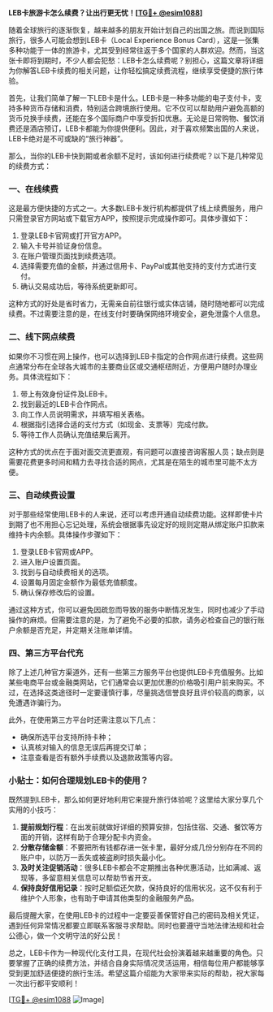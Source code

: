 **LEB卡旅游卡怎么续费？让出行更无忧！[[TG💪+ @esim1088](https://t.me/s/esim1088)]**

随着全球旅行的逐渐恢复，越来越多的朋友开始计划自己的出国之旅。而说到国际旅行，很多人可能会想到LEB卡（Local Experience Bonus Card），这是一张集多种功能于一体的旅游卡，尤其受到经常往返于多个国家的人群欢迎。然而，当这张卡即将到期时，不少人都会犯愁：LEB卡怎么续费呢？别担心，这篇文章将详细为你解答LEB卡续费的相关问题，让你轻松搞定续费流程，继续享受便捷的旅行体验。

首先，让我们简单了解一下LEB卡是什么。LEB卡是一种多功能的电子支付卡，支持多种货币存储和消费，特别适合跨境旅行使用。它不仅可以帮助用户避免高额的货币兑换手续费，还能在多个国际商户中享受折扣优惠。无论是日常购物、餐饮消费还是酒店预订，LEB卡都能为你提供便利。因此，对于喜欢频繁出国的人来说，LEB卡绝对是不可或缺的“旅行神器”。

那么，当你的LEB卡快到期或者余额不足时，该如何进行续费呢？以下是几种常见的续费方式：

### 一、在线续费

这是最方便快捷的方式之一。大多数LEB卡发行机构都提供了线上续费服务，用户只需登录官方网站或下载官方APP，按照提示完成操作即可。具体步骤如下：

1. 登录LEB卡官网或打开官方APP。
2. 输入卡号并验证身份信息。
3. 在账户管理页面找到续费选项。
4. 选择需要充值的金额，并通过信用卡、PayPal或其他支持的支付方式进行支付。
5. 确认交易成功后，等待系统更新即可。

这种方式的好处是省时省力，无需亲自前往银行或实体店铺，随时随地都可以完成续费。不过需要注意的是，在线支付时要确保网络环境安全，避免泄露个人信息。

### 二、线下网点续费

如果你不习惯在网上操作，也可以选择到LEB卡指定的合作网点进行续费。这些网点通常分布在全球各大城市的主要商业区或交通枢纽附近，方便用户随时办理业务。具体流程如下：

1. 带上有效身份证件及LEB卡。
2. 找到最近的LEB卡合作网点。
3. 向工作人员说明需求，并填写相关表格。
4. 根据指引选择合适的支付方式（如现金、支票等）完成付款。
5. 等待工作人员确认充值结果后离开。

这种方式的优点在于面对面交流更直观，有问题可以直接咨询客服人员；缺点则是需要花费更多时间和精力去寻找合适的网点，尤其是在陌生的城市里可能不太方便。

### 三、自动续费设置

对于那些经常使用LEB卡的人来说，还可以考虑开通自动续费功能。这样即使卡片到期了也不用担心忘记处理，系统会根据事先设定好的规则定期从绑定账户扣款来维持卡内余额。具体操作步骤如下：

1. 登录LEB卡官网或APP。
2. 进入账户设置页面。
3. 找到与自动续费相关的选项。
4. 设置每月固定金额作为最低充值额度。
5. 确认保存修改后的设置。

通过这种方式，你可以避免因疏忽而导致的服务中断情况发生，同时也减少了手动操作的麻烦。但需要注意的是，为了避免不必要的扣款，请务必检查自己的银行账户余额是否充足，并定期关注账单详情。

### 四、第三方平台代充

除了上述几种官方渠道外，还有一些第三方服务平台也提供LEB卡充值服务。比如某些电商平台或金融类网站，它们通常会以更加优惠的价格吸引用户前来购买。不过，在选择这类途径时一定要谨慎行事，尽量挑选信誉良好且评价较高的商家，以免遭遇诈骗行为。

此外，在使用第三方平台时还需注意以下几点：
- 确保所选平台支持所持卡种；
- 认真核对输入的信息无误后再提交订单；
- 注意查看是否有额外手续费以及退款政策等内容。

### 小贴士：如何合理规划LEB卡的使用？

既然提到LEB卡，那么如何更好地利用它来提升旅行体验呢？这里给大家分享几个实用的小技巧：

1. **提前规划行程**：在出发前就做好详细的预算安排，包括住宿、交通、餐饮等方面的开销，这样有助于合理分配卡内资金。
2. **分散存储金额**：不要把所有钱都存进一张卡里，最好分成几份分别存在不同的账户中，以防万一丢失或被盗刷时损失最小化。
3. **及时关注促销活动**：很多LEB卡都会不定期推出各种优惠活动，比如满减、返现等，多留意相关信息可以帮助节省开支。
4. **保持良好信用记录**：按时足额偿还欠款，保持良好的信用状况，这不仅有利于维护个人形象，也有助于申请其他类型的金融服务产品。

最后提醒大家，在使用LEB卡的过程中一定要妥善保管好自己的密码及相关凭证，遇到任何异常情况都要立即联系客服寻求帮助。同时也要遵守当地法律法规和社会公德心，做一个文明守法的好公民！

总之，LEB卡作为一种现代化支付工具，在现代社会扮演着越来越重要的角色。只要掌握了正确的续费方法，并结合自身实际情况灵活运用，相信每位用户都能够享受到更加舒适便捷的旅行生活。希望这篇介绍能为大家带来实际的帮助，祝大家每一次出行都平安顺利！

[[TG💪+ @esim1088](https://t.me/s/esim1088) ![Image](https://i.postimg.cc/4NQfJmqS/Snipaste-2025-05-13-00-14-12.png)]